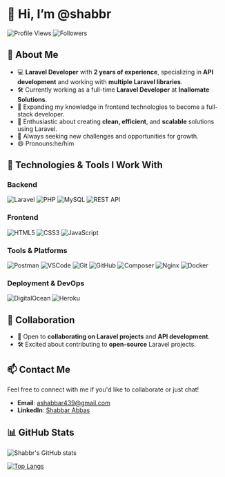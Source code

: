 # 👋 Hi, I’m @shabbr

![Profile Views](https://komarev.com/ghpvc/?username=shabbr&color=blue) ![Followers](https://img.shields.io/github/followers/shabbr?style=social)

## 👀 About Me
- 💻 **Laravel Developer** with **2 years of experience**, specializing in **API development** and working with **multiple Laravel libraries**.
- 🛠️ Currently working as a full-time **Laravel Developer** at **Inallomate Solutions**.
- 🌱 Expanding my knowledge in frontend technologies to become a full-stack developer.
- 🚀 Enthusiastic about creating **clean, efficient**, and **scalable** solutions using Laravel.
- 🎯 Always seeking new challenges and opportunities for growth.
- 😄 Pronouns:he/him

## 🔧 Technologies & Tools I Work With
### Backend
![Laravel](https://img.shields.io/badge/Laravel-F05340?style=for-the-badge&logo=laravel&logoColor=white)
![PHP](https://img.shields.io/badge/PHP-777BB4?style=for-the-badge&logo=php&logoColor=white)
![MySQL](https://img.shields.io/badge/MySQL-4479A1?style=for-the-badge&logo=mysql&logoColor=white)
![REST API](https://img.shields.io/badge/REST-02569B?style=for-the-badge&logo=rest&logoColor=white)

### Frontend
![HTML5](https://img.shields.io/badge/HTML5-E34F26?style=for-the-badge&logo=html5&logoColor=white)
![CSS3](https://img.shields.io/badge/CSS3-1572B6?style=for-the-badge&logo=css3&logoColor=white)
![JavaScript](https://img.shields.io/badge/JavaScript-F7DF1E?style=for-the-badge&logo=javascript&logoColor=black)

### Tools & Platforms
![Postman](https://img.shields.io/badge/Postman-FF6C37?style=for-the-badge&logo=postman&logoColor=white)
![VSCode](https://img.shields.io/badge/VSCode-007ACC?style=for-the-badge&logo=visual-studio-code&logoColor=white)
![Git](https://img.shields.io/badge/Git-F05032?style=for-the-badge&logo=git&logoColor=white)
![GitHub](https://img.shields.io/badge/GitHub-181717?style=for-the-badge&logo=github&logoColor=white)
![Composer](https://img.shields.io/badge/Composer-885630?style=for-the-badge&logo=composer&logoColor=white)
![Nginx](https://img.shields.io/badge/Nginx-269539?style=for-the-badge&logo=nginx&logoColor=white)
![Docker](https://img.shields.io/badge/Docker-2496ED?style=for-the-badge&logo=docker&logoColor=white)

### Deployment & DevOps
![DigitalOcean](https://img.shields.io/badge/DigitalOcean-0080FF?style=for-the-badge&logo=digitalocean&logoColor=white)
![Heroku](https://img.shields.io/badge/Heroku-430098?style=for-the-badge&logo=heroku&logoColor=white)

## 💞️ Collaboration
- 🤝 Open to **collaborating on Laravel projects** and **API development**.
- 🛠️ Excited about contributing to **open-source** Laravel projects.

## 📫 Contact Me
Feel free to connect with me if you'd like to collaborate or just chat!
- **Email**: [ashabbar439@gmail.com](mailto:ashabbar439@gmail.com)
- **LinkedIn**: [Shabbar Abbas](https://www.linkedin.com/in/shabbar-abbas-669689214?utm_source=share&utm_campaign=share_via&utm_content=profile&utm_medium=android_app)


## 📊 GitHub Stats

![Shabbr's GitHub stats](https://github-readme-stats.vercel.app/api?username=shabbr&show_icons=true&theme=radical)

[![Top Langs](https://github-readme-stats.vercel.app/api/top-langs/?username=shabbr&layout=compact)](https://github.com/anuraghazra/github-readme-stats)
